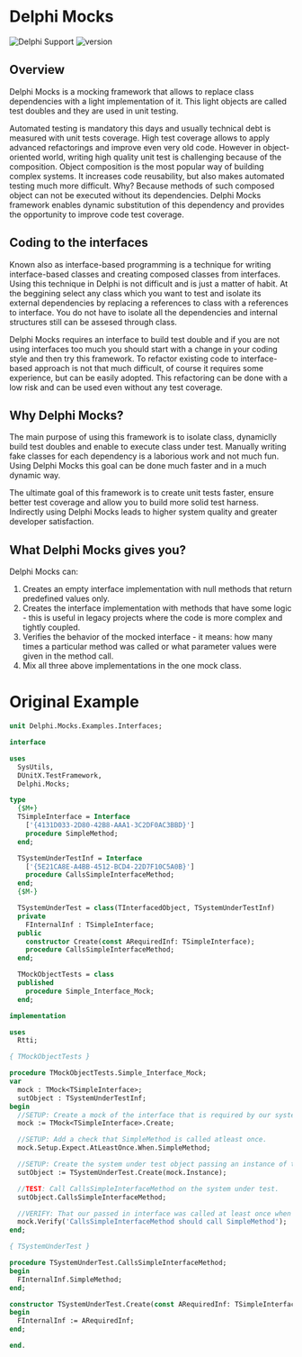 # Delphi Mocks

![ Delphi Support ](https://img.shields.io/badge/Delphi%20Support-%20XE2%20...%2010.3%20Rio-blue.svg)
![ version ](https://img.shields.io/badge/version-%2010.0-a040ff.svg)

## Overview

Delphi Mocks is a mocking framework that allows to replace class dependencies with a light implementation of it. This light objects are called test doubles and they are used in unit testing.

Automated testing is mandatory this days and usually technical debt is measured with unit tests coverage. High test coverage allows to apply advanced refactorings and improve even very old code. However in object-oriented world, writing high quality unit test is challenging because of the composition. Object composition is the most popular way of building complex systems. It increases code reusability, but also makes automated testing much more difficult. Why? Because methods of such composed object can not be executed without its dependencies. Delphi Mocks framework enables dynamic substitution of this dependency and provides the opportunity to improve code test coverage.

## Coding to the interfaces

Known also as interface-based programming is a technique for writing interface-based classes and creating composed classes from interfaces. Using this technique in Delphi is not difficult and is just a matter of habit. At the beggining select any class which you want to test and isolate its external dependencies by replacing a references to class with a references to interface. You do not have to isolate all the dependencies and internal structures still can be assesed through class.

Delphi Mocks requires an interface to build test double and if you are not using interfaces too much you should start with a change in your coding style and then try this framework.  To refactor existing code to interface-based approach is not that much difficult, of course it requires some experience, but can be easily adopted. This refactoring can be done with a low risk and can be used even without any test coverage.

## Why Delphi Mocks?

The main purpose of using this framework is to isolate class, dynamiclly build test doubles and enable to execute class under test. Manually writing fake classes for each dependency is a laborious work and not much fun. Using Delphi Mocks this goal can be done much faster and in a much dynamic way. 

The ultimate goal of this framework is to create unit tests faster, ensure better test coverage and allow you to build more solid test harness. Indirectly using Delphi Mocks leads to higher system quality and greater developer satisfaction.

## What Delphi Mocks gives you?

Delphi Mocks can:

1) Creates an empty interface implementation with null methods that return predefined values only.
2) Creates the interface implementation with methods that have some logic - this is useful in legacy projects where the code is more complex and tightly coupled.
3) Verifies the behavior of the mocked interface - it means: how many times a particular method was called or what parameter values were given in the method call.
4) Mix all three above implementations in the one mock class.

# Original Example

```Pascal
unit Delphi.Mocks.Examples.Interfaces;

interface

uses
  SysUtils,
  DUnitX.TestFramework,
  Delphi.Mocks;

type
  {$M+}
  TSimpleInterface = Interface
    ['{4131D033-2D80-42B8-AAA1-3C2DF0AC3BBD}']
    procedure SimpleMethod;
  end;

  TSystemUnderTestInf = Interface
    ['{5E21CA8E-A4BB-4512-BCD4-22D7F10C5A0B}']
    procedure CallsSimpleInterfaceMethod;
  end;
  {$M-}

  TSystemUnderTest = class(TInterfacedObject, TSystemUnderTestInf)
  private
    FInternalInf : TSimpleInterface;
  public
    constructor Create(const ARequiredInf: TSimpleInterface);
    procedure CallsSimpleInterfaceMethod;
  end;

  TMockObjectTests = class
  published
    procedure Simple_Interface_Mock;
  end;

implementation

uses
  Rtti;

{ TMockObjectTests }

procedure TMockObjectTests.Simple_Interface_Mock;
var
  mock : TMock<TSimpleInterface>;
  sutObject : TSystemUnderTestInf;
begin
  //SETUP: Create a mock of the interface that is required by our system under test object.
  mock := TMock<TSimpleInterface>.Create;

  //SETUP: Add a check that SimpleMethod is called atleast once.
  mock.Setup.Expect.AtLeastOnce.When.SimpleMethod;

  //SETUP: Create the system under test object passing an instance of the mock interface it requires.
  sutObject := TSystemUnderTest.Create(mock.Instance);

  //TEST: Call CallsSimpleInterfaceMethod on the system under test.
  sutObject.CallsSimpleInterfaceMethod;

  //VERIFY: That our passed in interface was called at least once when CallsSimpleInterfaceMethod was called.
  mock.Verify('CallsSimpleInterfaceMethod should call SimpleMethod');
end;

{ TSystemUnderTest }

procedure TSystemUnderTest.CallsSimpleInterfaceMethod;
begin
  FInternalInf.SimpleMethod;
end;

constructor TSystemUnderTest.Create(const ARequiredInf: TSimpleInterface);
begin
  FInternalInf := ARequiredInf;
end;

end.
```
